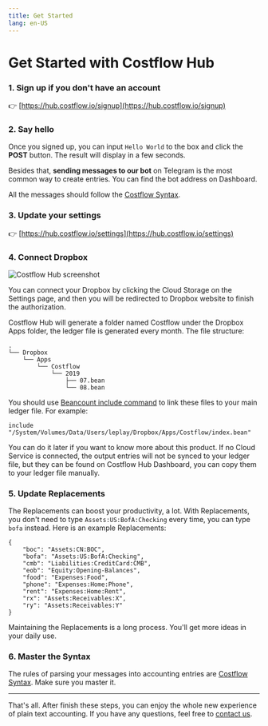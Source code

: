```yaml
---
title: Get Started
lang: en-US
---
```


# Get Started with Costflow Hub

### 1. Sign up if you don't have an account

👉 [https://hub.costflow.io/signup](https://hub.costflow.io/signup)

### 2. Say hello

Once you signed up, you can input `Hello World` to the box and click the **POST** button. The result will display in a few seconds.

Besides that, **sending messages to our bot** on Telegram is the most common way to create entries. You can find the bot address on Dashboard.

All the messages should follow the [Costflow Syntax](/syntax/).

### 3. Update your settings

👉 [https://hub.costflow.io/settings](https://hub.costflow.io/settings)

### 4. Connect Dropbox

![Costflow Hub screenshot](/img/costflow-hub-screenshot-2.png)

You can connect your Dropbox by clicking the Cloud Storage on the Settings page, and then you will be redirected to Dropbox website to finish the authorization.

Costflow Hub will generate a folder named Costflow under the Dropbox Apps folder, the ledger file is generated every month. The file structure:



```
.
└── Dropbox
    └── Apps
        └── Costflow
            └── 2019
                ├── 07.bean
                └── 08.bean
```

You should use [Beancount include command](https://docs.google.com/document/d/1wAMVrKIA2qtRGmoVDSUBJGmYZSygUaR0uOMW1GV3YE0/edit#heading=h.86lelow4097r) to link these files to your main ledger file. For example:



```
include "/System/Volumes/Data/Users/leplay/Dropbox/Apps/Costflow/index.bean"
```

You can do it later if you want to know more about this product. If no Cloud Service is connected, the output entries will not be synced to your ledger file, but they can be found on Costflow Hub Dashboard,  you can copy them to your ledger file manually.

### 5. Update Replacements

The Replacements can boost your productivity, a lot. With Replacements, you don't need to type `Assets:US:BofA:Checking` every time, you can type `bofa` instead. Here is an example Replacements:



```
{
    "boc": "Assets:CN:BOC",
    "bofa": "Assets:US:BofA:Checking",
    "cmb": "Liabilities:CreditCard:CMB",
    "eob": "Equity:Opening-Balances",
    "food": "Expenses:Food",
    "phone": "Expenses:Home:Phone",
    "rent": "Expenses:Home:Rent",
    "rx": "Assets:Receivables:X",
    "ry": "Assets:Receivables:Y"
}
```

Maintaining the Replacements is a long process. You'll get more ideas in your daily use.

### 6. Master the Syntax

The rules of parsing your messages into accounting entries are [Costflow Syntax](/syntax/). Make sure you master it.

---

That's all. After finish these steps, you can enjoy the whole new experience of plain text accounting. If you have any questions, feel free to [contact us](https://www.costflow.io/contact/).

 

